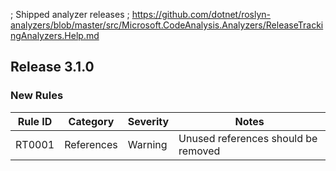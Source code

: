 ; Shipped analyzer releases
; https://github.com/dotnet/roslyn-analyzers/blob/master/src/Microsoft.CodeAnalysis.Analyzers/ReleaseTrackingAnalyzers.Help.md

## Release 3.1.0

### New Rules

Rule ID | Category | Severity | Notes
--------|----------|----------|--------------------
RT0001  | References |  Warning | Unused references should be removed